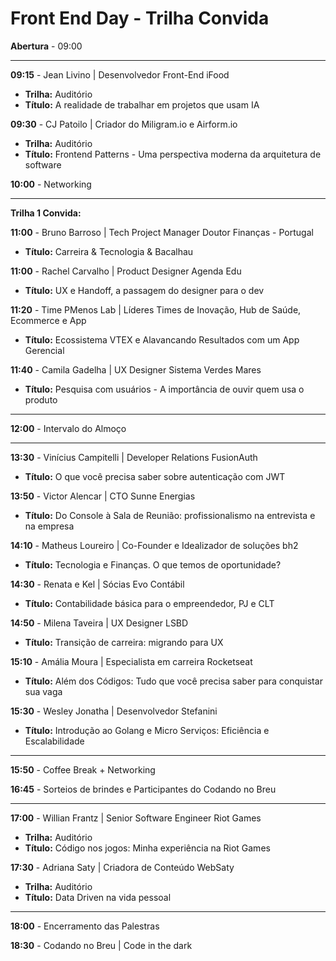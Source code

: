 # Front End Day - Trilha Convida


**Abertura** - 09:00

---

**09:15** - Jean Livino | Desenvolvedor Front-End iFood 
- **Trilha:** Auditório
- **Título:** A realidade de trabalhar em projetos que usam IA

**09:30** - CJ Patoilo | Criador do Miligram.io e Airform.io
- **Trilha:** Auditório
- **Título:** Frontend Patterns - Uma perspectiva moderna da arquitetura de software

**10:00** - Networking

---

**Trilha 1 Convida:**

**11:00** - Bruno Barroso | Tech Project Manager Doutor Finanças - Portugal
- **Título:** Carreira & Tecnologia & Bacalhau

**11:00** - Rachel Carvalho | Product Designer Agenda Edu
- **Título:** UX e Handoff, a passagem do designer para o dev

**11:20** - Time PMenos Lab | Líderes Times de Inovação, Hub de Saúde, Ecommerce e App
- **Título:** Ecossistema VTEX e Alavancando Resultados com um App Gerencial

**11:40** - Camila Gadelha | UX Designer Sistema Verdes Mares
- **Título:** Pesquisa com usuários - A importância de ouvir quem usa o produto

---

**12:00** - Intervalo do Almoço

---

**13:30** - Vinícius Campitelli | Developer Relations FusionAuth
- **Título:** O que você precisa saber sobre autenticação com JWT

**13:50** - Victor Alencar | CTO Sunne Energias
- **Título:** Do Console à Sala de Reunião: profissionalismo na entrevista e na empresa

**14:10** - Matheus Loureiro | Co-Founder e Idealizador de soluções bh2
- **Título:** Tecnologia e Finanças. O que temos de oportunidade?

**14:30** - Renata e Kel | Sócias Evo Contábil
- **Título:** Contabilidade básica para o empreendedor, PJ e CLT

**14:50** - Milena Taveira | UX Designer LSBD
- **Título:** Transição de carreira: migrando para UX

**15:10** - Amália Moura | Especialista em carreira Rocketseat
- **Título:** Além dos Códigos: Tudo que você precisa saber para conquistar sua vaga

**15:30** - Wesley Jonatha | Desenvolvedor Stefanini
- **Título:** Introdução ao Golang e Micro Serviços: Eficiência e Escalabilidade

---

**15:50** - Coffee Break + Networking

**16:45** - Sorteios de brindes e Participantes do Codando no Breu

---

**17:00** - Willian Frantz | Senior Software Engineer Riot Games
- **Trilha:** Auditório
- **Título:** Código nos jogos: Minha experiência na Riot Games

**17:30** - Adriana Saty | Criadora de Conteúdo WebSaty
- **Trilha:** Auditório
- **Título:** Data Driven na vida pessoal

---

**18:00** - Encerramento das Palestras

**18:30** - Codando no Breu | Code in the dark
